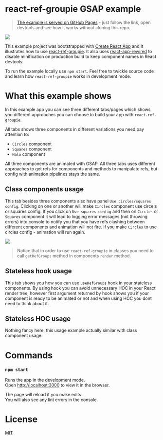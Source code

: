 # react-ref-groupie GSAP example

> [The example is served on GitHub Pages](https://react-ref-groupie.github.io/example-gsap/) - just follow the link, open devtools and see how it works without cloning this repo.

![](./gifs/usage.gif)

This example project was bootstrapped with [Create React App](https://github.com/facebook/create-react-app) and it illustrates how to use [react-ref-groupie](https://github.com/react-ref-groupie/react-ref-groupie). It also uses [react-app-rewired](https://github.com/timarney/react-app-rewired) to disable minification on production build to keep component names in React devtools.

To run the example locally use `npm start`. Feel free to twickle source code and learn how `react-ref-groupie` works in development mode.

# What this example shows

In this example app you can see three different tabs/pages which shows you different approaches you can choose to build your app with `react-ref-groupie`.

All tabs shows three components in different variations you need pay attention to:

* `Circles` component
* `Squares` component
* `Halo` component

All three components are animated with GSAP. All three tabs uses different approaches to get refs for components and methods to manipulate refs, but config with animation pipelines stays the same.

## Class components usage

This tab besides three components also have panel `Use circles/squares config`. Clicking on one or another will make `Circles` component use circels or squares config. If you click on `Use squares config` and then on `Circles` or `Squares` component it will lead to logging error messages (not throwing errors) into console to notify you that you have refs clashing between different components and animation will not fire. If you make `Circles` to use circles config - animation will run again.

![](./gifs/incorrect-usage.gif)

> Notice that in order to use `react-ref-groupie` in classes you need to call `getRefGroups` method in components `render` method.

## Stateless hook usage

This tab shows you how you can use `useRefGroups` hook in your stateless components. By using hook you can avoid unnecessary HOC in your React render tree, however first argument returned by hook shows you if your component is ready to be animated or not and when using HOC you dont need to think about it.

## Stateless HOC usage

Nothing fancy here, this usage example actually similar with class component usage.

# Commands

### `npm start`

Runs the app in the development mode.<br>
Open [http://localhost:3000](http://localhost:3000) to view it in the browser.

The page will reload if you make edits.<br>
You will also see any lint errors in the console.

# License

[MIT](LICENSE)